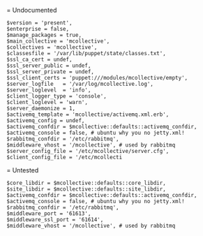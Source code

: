 
= Undocumented

    $version = 'present',
    $enterprise = false,
    $manage_packages = true,
    $main_collective = 'mcollective',
    $collectives = 'mcollective',
    $classesfile = '/var/lib/puppet/state/classes.txt',
    $ssl_ca_cert = undef,
    $ssl_server_public = undef,
    $ssl_server_private = undef,
    $ssl_client_certs = 'puppet:///modules/mcollective/empty',
    $server_logfile   = '/var/log/mcollective.log',
    $server_loglevel  = 'info',
    $client_logger_type = 'console',
    $client_loglevel = 'warn',
    $server_daemonize = 1,
    $activemq_template = 'mcollective/activemq.xml.erb',
    $activemq_config = undef,
    $activemq_confdir = $mcollective::defaults::activemq_confdir,
    $activemq_console = false, # ubuntu why you no jetty.xml!
    $rabbitmq_confdir = '/etc/rabbitmq',
    $middleware_vhost = '/mcollective', # used by rabbitmq
    $server_config_file = '/etc/mcollective/server.cfg',
    $client_config_file = '/etc/mcollecti

= Untested

    $core_libdir = $mcollective::defaults::core_libdir,
    $site_libdir = $mcollective::defaults::site_libdir,
    $activemq_confdir = $mcollective::defaults::activemq_confdir,
    $activemq_console = false, # ubuntu why you no jetty.xml!
    $rabbitmq_confdir = '/etc/rabbitmq',
    $middleware_port = '61613',
    $middleware_ssl_port = '61614',
    $middleware_vhost = '/mcollective', # used by rabbitmq

